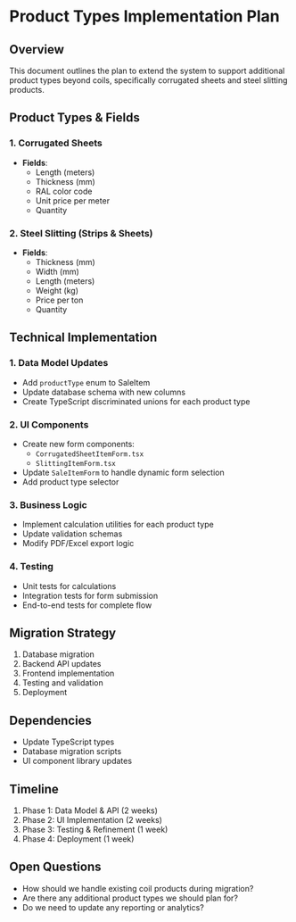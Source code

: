 # Product Types Implementation Plan

## Overview
This document outlines the plan to extend the system to support additional product types beyond coils, specifically corrugated sheets and steel slitting products.

## Product Types & Fields

### 1. Corrugated Sheets
- **Fields**:
  - Length (meters)
  - Thickness (mm)
  - RAL color code
  - Unit price per meter
  - Quantity

### 2. Steel Slitting (Strips & Sheets)
- **Fields**:
  - Thickness (mm)
  - Width (mm)
  - Length (meters)
  - Weight (kg)
  - Price per ton
  - Quantity

## Technical Implementation

### 1. Data Model Updates
- Add `productType` enum to SaleItem
- Update database schema with new columns
- Create TypeScript discriminated unions for each product type

### 2. UI Components
- Create new form components:
  - `CorrugatedSheetItemForm.tsx`
  - `SlittingItemForm.tsx`
- Update `SaleItemForm` to handle dynamic form selection
- Add product type selector

### 3. Business Logic
- Implement calculation utilities for each product type
- Update validation schemas
- Modify PDF/Excel export logic

### 4. Testing
- Unit tests for calculations
- Integration tests for form submission
- End-to-end tests for complete flow

## Migration Strategy
1. Database migration
2. Backend API updates
3. Frontend implementation
4. Testing and validation
5. Deployment

## Dependencies
- Update TypeScript types
- Database migration scripts
- UI component library updates

## Timeline
1. Phase 1: Data Model & API (2 weeks)
2. Phase 2: UI Implementation (2 weeks)
3. Phase 3: Testing & Refinement (1 week)
4. Phase 4: Deployment (1 week)

## Open Questions
- How should we handle existing coil products during migration?
- Are there any additional product types we should plan for?
- Do we need to update any reporting or analytics?
